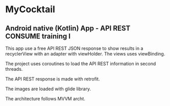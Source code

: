 # MyCocktail
Android native (Kotlin) App - API REST CONSUME training I
---
This app use a free API REST JSON response to show results in a recyclerView with an adapter with viewHolder. 
The views uses viewBinding.

The project uses coroutines to load the API REST information in second threads. 

The API REST response is made with retrofit.

The images are loaded with glide library.

The architecture follows MVVM archt.
